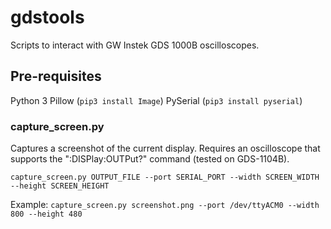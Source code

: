 # gdstools
Scripts to interact with GW Instek GDS 1000B oscilloscopes.

## Pre-requisites
Python 3
Pillow (`pip3 install Image`)
PySerial (`pip3 install pyserial`)

### capture_screen.py
Captures a screenshot of the current display.
Requires an oscilloscope that supports the ":DISPlay:OUTPut?" command (tested on GDS-1104B).

`capture_screen.py OUTPUT_FILE --port SERIAL_PORT --width SCREEN_WIDTH --height SCREEN_HEIGHT`

Example:
`capture_screen.py screenshot.png --port /dev/ttyACM0 --width 800 --height 480`
